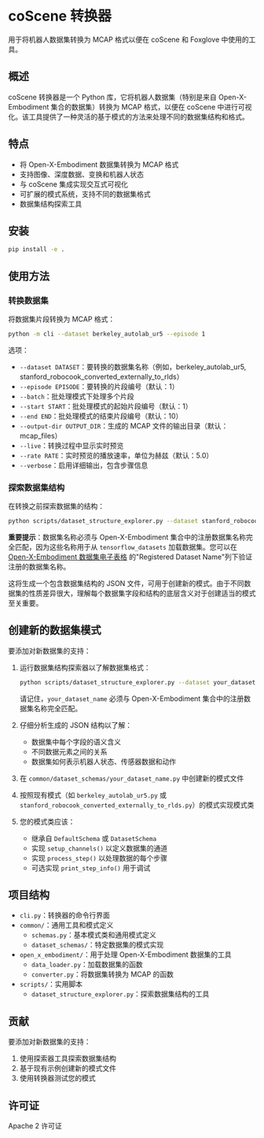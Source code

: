 # coScene 转换器

用于将机器人数据集转换为 MCAP 格式以便在 coScene 和 Foxglove 中使用的工具。

## 概述

coScene 转换器是一个 Python 库，它将机器人数据集（特别是来自 Open-X-Embodiment 集合的数据集）转换为 MCAP 格式，以便在 coScene 中进行可视化。该工具提供了一种灵活的基于模式的方法来处理不同的数据集结构和格式。

## 特点

- 将 Open-X-Embodiment 数据集转换为 MCAP 格式
- 支持图像、深度数据、变换和机器人状态
- 与 coScene 集成实现交互式可视化
- 可扩展的模式系统，支持不同的数据集格式
- 数据集结构探索工具

## 安装

```bash
pip install -e .
```

## 使用方法

### 转换数据集

将数据集片段转换为 MCAP 格式：

```bash
python -m cli --dataset berkeley_autolab_ur5 --episode 1
```

选项：
- `--dataset DATASET`：要转换的数据集名称（例如，berkeley_autolab_ur5, stanford_robocook_converted_externally_to_rlds）
- `--episode EPISODE`：要转换的片段编号（默认：1）
- `--batch`：批处理模式下处理多个片段
- `--start START`：批处理模式的起始片段编号（默认：1）
- `--end END`：批处理模式的结束片段编号（默认：10）
- `--output-dir OUTPUT_DIR`：生成的 MCAP 文件的输出目录（默认：mcap_files）
- `--live`：转换过程中显示实时预览
- `--rate RATE`：实时预览的播放速率，单位为赫兹（默认：5.0）
- `--verbose`：启用详细输出，包含步骤信息

### 探索数据集结构

在转换之前探索数据集的结构：

```bash
python scripts/dataset_structure_explorer.py --dataset stanford_robocook_converted_externally_to_rlds
```

**重要提示**：数据集名称必须与 Open-X-Embodiment 集合中的注册数据集名称完全匹配，因为这些名称用于从 `tensorflow_datasets` 加载数据集。您可以在 [Open-X-Embodiment 数据集电子表格](https://docs.google.com/spreadsheets/d/1rPBD77tk60AEIGZrGSODwyyzs5FgCU9Uz3h-3_t2A9g/edit?gid=0) 的"Registered Dataset Name"列下验证注册的数据集名称。

这将生成一个包含数据集结构的 JSON 文件，可用于创建新的模式。由于不同数据集的性质差异很大，理解每个数据集字段和结构的底层含义对于创建适当的模式至关重要。

## 创建新的数据集模式

要添加对新数据集的支持：

1. 运行数据集结构探索器以了解数据集格式：
   ```bash
   python scripts/dataset_structure_explorer.py --dataset your_dataset_name
   ```
   请记住，`your_dataset_name` 必须与 Open-X-Embodiment 集合中的注册数据集名称完全匹配。

2. 仔细分析生成的 JSON 结构以了解：
   - 数据集中每个字段的语义含义
   - 不同数据元素之间的关系
   - 数据集如何表示机器人状态、传感器数据和动作

3. 在 `common/dataset_schemas/your_dataset_name.py` 中创建新的模式文件

4. 按照现有模式（如 `berkeley_autolab_ur5.py` 或 `stanford_robocook_converted_externally_to_rlds.py`）的模式实现模式类

5. 您的模式类应该：
   - 继承自 `DefaultSchema` 或 `DatasetSchema`
   - 实现 `setup_channels()` 以定义数据集的通道
   - 实现 `process_step()` 以处理数据的每个步骤
   - 可选实现 `print_step_info()` 用于调试

## 项目结构

- `cli.py`：转换器的命令行界面
- `common/`：通用工具和模式定义
  - `schemas.py`：基本模式类和通用模式定义
  - `dataset_schemas/`：特定数据集的模式实现
- `open_x_embodiment/`：用于处理 Open-X-Embodiment 数据集的工具
  - `data_loader.py`：加载数据集的函数
  - `converter.py`：将数据集转换为 MCAP 的函数
- `scripts/`：实用脚本
  - `dataset_structure_explorer.py`：探索数据集结构的工具

## 贡献

要添加对新数据集的支持：

1. 使用探索器工具探索数据集结构
2. 基于现有示例创建新的模式文件
3. 使用转换器测试您的模式

## 许可证

Apache 2 许可证